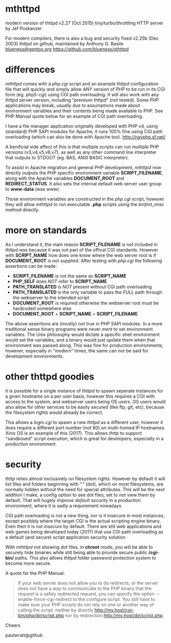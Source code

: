 # mthttpd
modern version of thttpd v2.27 (Oct 2015) tiny/turbo/throttling HTTP server by Jef Poskanzer

For modern compilers, there is also a bug and security fixed v2.25b (Dec 2003) _thttpd_ on github, maintained by Anthony G. Basile blueness@gentoo.org https://github.com/blueness/sthttpd

# differences
_mthttpd_ comes with a _php.cgi_ script and an example _thttpd_ configuration file that will quickly and simply allow ANY version of PHP to be run in its CGI form (eg. php5-cgi) using CGI path overloading. It will also work with any _thttpd_ server version, including "premium thttpd" (not tested). Some PHP applications may break, usually due to assumptions made about environment variables and their contents being made available to PHP. See PHP Manual quote below for an example of CGI path overloading.

I have a file manager application originally developed with PHP v4, using (standard) PHP SAPI modules for Apache, it runs 100% fine using CGI path overloading (which can also be done with Apache too). http://navphp.sf.net/

A benificial side affect of this is that multiple scripts can run multiple PHP versions (v3,v4,v5,v6,v7), as well as any other command line interpreter that outputs to STDOUT (eg. BAS, ANSI BASIC interpreter).

To assist in Apache migration and general PHP development, _mthttpd_ now directly outputs the PHP specific environment variable **SCRIPT_FILENAME**, along with the Apache variables **DOCUMENT_ROOT** and **REDIRECT_STATUS**. It also sets the internal default web server user group to **www-data** (was www).

Those environment variables are constructed in the _php.cgi_ script, however they will allow _mthttpd_ to run executable **.php** scripts using the _binfmt_misc_ method directly.

# more on standards
As I understand it, the main reason **SCRIPT_FILENAME** is not included in _thttpd_ was because it was not part of the offical CGI standards. However with **SCRIPT_NAME** how does one know where the web server root is if **DOCUMENT_ROOT** is not supplied. After testing with _php.cgi_ the following assertions can be made:

* **SCRIPT_FILENAME** is not the same as **SCRIPT_NAME**
* **PHP_SELF** does _NOT_ refer to **SCRIPT_NAME**
* **PATH_TRANSLATED** is _NOT_ present without CGI path overloading
* **PATH_TRANSLATED** is the only variable to pass the _FULL_ path through the webserver to the intended script
* **DOCUMENT_ROOT** is required otherwise the webserver root must be hardcoded somewhere else
* **DOCUMENT_ROOT** + **SCRIPT_NAME** = **SCRIPT_FILENAME**

The above assertions are (mostly) not true in PHP SAPI modules. In a more traditional sense binary programs were never _ment_ to set environment variables. The Unix philosophy would dictate a specific shell environment would set the variables, and a binary would just update them when that environment was passed along. This was fine for production environments, however, especially in "modern" times, the same can not be said for development environments.

# other thttpd goodies
It is possible for a single instance of _thttpd_ to spawn seperate instances for a given _hostname_ on a per user basis, however this requires a CGI with access to the system, and webserver users being OS users. OS users would also allow for other services to be easily secured (like ftp, git, etc), because the filesystem rights would already be correct.

This allows a _login.cgi_ to spawn a new _thttpd_ as a different user, however it does require a different port number (not 80) on multi-homed IP hostnames. Xinix OS is an example of this (2017). This allows _thttp_ to support "sandboxed" script execution, which is great for developers, especially in a production environment.

# security
_thttp_ relies almost exclusively on filesystem rights. However by default it will list files and folders beginning with "." (dot), which on most filesystems, are normally hidden without the need for special attributes. This will be the next addition I make, a config option to see dot files, set to not view them by default. That will hugely improve _default_ _security_ in a production environment, where it is sadly a requirement nowadays.

CGI path overloading is not a new thing, nor is it insecure in most instances, except posibbly where the target CGI is the actual scripting engine binary. Even then it is not _insecure_ by default. There are still web applications and web games being developed today (2017) that use CGI path overloading as a default (and secure) script application security solution.

With _mthttpd_ not showing dot files, in **chroot** mode, you will be able to securely hide binaries while still being able to provide secure public **/cgi-bin/** paths. This also allows _thttpd_ folder password protection system to become more secure.

A quote for the PHP Manual:

> If your web server does not allow you to do redirects, or the server does not have a way to communicate to the PHP binary that the request is a safely redirected request, you can specify the option --enable-force-cgi-redirect to the configure script. You still have to make sure your PHP scripts do not rely on one or another way of calling the script, neither by directly http://my.host/cgi-bin/php/dir/script.php nor by redirection http://my.host/dir/script.php.

Cheers

paulwratt@github
